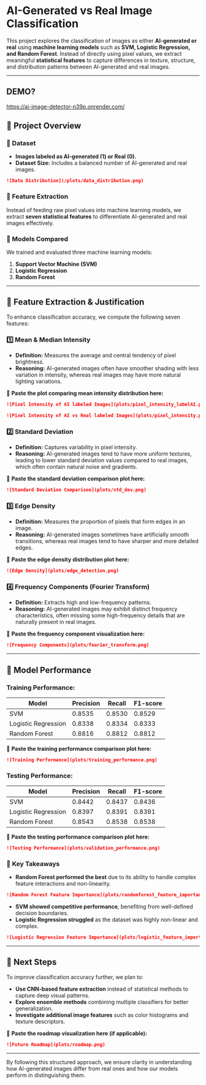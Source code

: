 # AI-Generated vs Real Image Classification

This project explores the classification of images as either **AI-generated or real** using **machine learning models** such as **SVM, Logistic Regression, and Random Forest**. Instead of directly using pixel values, we extract meaningful **statistical features** to capture differences in texture, structure, and distribution patterns between AI-generated and real images.

---
## DEMO?
https://ai-image-detector-n39p.onrender.com/
## 🔹 Project Overview

### 📌 Dataset
- **Images labeled as AI-generated (1) or Real (0).**
- **Dataset Size:** Includes a balanced number of AI-generated and real images.
```md
![Data Distribution](/plots/data_distribution.png)
```

### 📌 Feature Extraction
Instead of feeding raw pixel values into machine learning models, we extract **seven statistical features** to differentiate AI-generated and real images effectively.

### 📌 Models Compared
We trained and evaluated three machine learning models:
1. **Support Vector Machine (SVM)**
2. **Logistic Regression**
3. **Random Forest**

---

## 🔹 Feature Extraction & Justification

To enhance classification accuracy, we compute the following seven features:

### **1️⃣ Mean & Median Intensity**
- **Definition:** Measures the average and central tendency of pixel brightness.
- **Reasoning:** AI-generated images often have smoother shading with less variation in intensity, whereas real images may have more natural lighting variations.

📌 **Paste the plot comparing mean intensity distribution here:**
```md
![Pixel Intensity of AI labeled Images](plots/pixel_intensity_labelAI.png)
```
```md
![Pixel Intensity of AI vs Real labeled Images](plots/pixel_intensity.png)
```

### **2️⃣ Standard Deviation**
- **Definition:** Captures variability in pixel intensity.
- **Reasoning:** AI-generated images tend to have more uniform textures, leading to lower standard deviation values compared to real images, which often contain natural noise and gradients.

📌 **Paste the standard deviation comparison plot here:**
```md
![Standard Deviation Comparison](plots/std_dev.png)
```

### **3️⃣ Edge Density**
- **Definition:** Measures the proportion of pixels that form edges in an image.
- **Reasoning:** AI-generated images sometimes have artificially smooth transitions, whereas real images tend to have sharper and more detailed edges.

📌 **Paste the edge density distribution plot here:**
```md
![Edge Density](plots/edge_detection.png)
```

### **4️⃣ Frequency Components (Fourier Transform)**
- **Definition:** Extracts high and low-frequency patterns.
- **Reasoning:** AI-generated images may exhibit distinct frequency characteristics, often missing some high-frequency details that are naturally present in real images.

📌 **Paste the frequency component visualization here:**
```md
![Frequency Components](plots/fourier_transform.png)
```

---

## 🔹 Model Performance

### **Training Performance:**

| Model               | Precision | Recall | F1-score |
|----------------------|-----------|--------|----------|
| SVM                  | 0.8535    | 0.8530 | 0.8529   |
| Logistic Regression  | 0.8338    | 0.8334 | 0.8333   |
| Random Forest        | 0.8816    | 0.8812 | 0.8812   |

📌 **Paste the training performance comparison plot here:**
```md
![Training Performance](plots/training_performance.png)
```

### **Testing Performance:**

| Model               | Precision | Recall | F1-score |
|----------------------|-----------|--------|----------|
| SVM                  | 0.8442    | 0.8437 | 0.8436   |
| Logistic Regression  | 0.8397    | 0.8391 | 0.8391   |
| Random Forest        | 0.8543    | 0.8538 | 0.8538   |

📌 **Paste the testing performance comparison plot here:**
```md
![Testing Performance](plots/validation_performance.png)
```

### 🔹 **Key Takeaways**
- **Random Forest performed the best** due to its ability to handle complex feature interactions and non-linearity.
```md
![Random Forest Feature Importance](plots/randomforest_feature_importance.png)
```
- **SVM showed competitive performance**, benefiting from well-defined decision boundaries.
- **Logistic Regression struggled** as the dataset was highly non-linear and complex.
```md
![Logistic Regression Feature Importance](plots/logistic_feature_importance.png)
```
---

## 🔹 Next Steps

To improve classification accuracy further, we plan to:
- **Use CNN-based feature extraction** instead of statistical methods to capture deep visual patterns.
- **Explore ensemble methods** combining multiple classifiers for better generalization.
- **Investigate additional image features** such as color histograms and texture descriptors.

📌 **Paste the roadmap visualization here (if applicable):**
```md
![Future Roadmap](plots/roadmap.png)
```

---



By following this structured approach, we ensure clarity in understanding how AI-generated images differ from real ones and how our models perform in distinguishing them.
